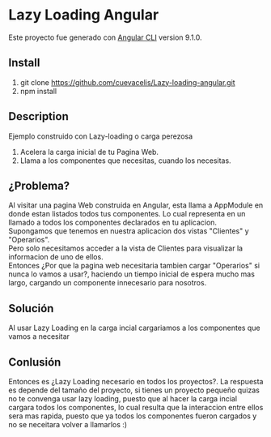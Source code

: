 # Lazy Loading Angular

Este proyecto fue generado con [Angular CLI](https://github.com/angular/angular-cli) version 9.1.0.

## Install
1. git clone https://github.com/cuevacelis/Lazy-loading-angular.git
2. npm install

## Description

Ejemplo construido con Lazy-loading o carga perezosa<br />
1. Acelera la carga inicial de tu Pagina Web.
2. Llama a los componentes que necesitas, cuando los necesitas.

## ¿Problema?

Al visitar una pagina Web construida en Angular, esta llama a AppModule en donde estan listados todos tus componentes.
Lo cual representa en un llamado a todos los componentes declarados en tu aplicacion.<br />
Supongamos que tenemos en nuestra aplicacion dos vistas "Clientes" y "Operarios".<br />
Pero solo necesitamos acceder a la vista de Clientes para visualizar la informacion de uno de ellos.<br />
Entonces ¿Por que la pagina web necesitaria tambien cargar "Operarios" si nunca lo vamos a usar?, haciendo un tiempo inicial de espera mucho mas largo, cargando un componente innecesario para nosotros.

## Solución
Al usar Lazy Loading en la carga incial cargariamos a los componentes que vamos a necesitar

## Conlusión
Entonces es ¿Lazy Loading necesario en todos los proyectos?.
La respuesta es depende del tamaño del proyecto, si tienes un proyecto pequeño quizas no te convenga usar lazy loading, puesto que al hacer la carga incial cargara todos los componentes, lo cual resulta que la interaccion entre ellos sera mas rapida, puesto que ya todos los componentes fueron cargados y no se neceitara volver a llamarlos :)
